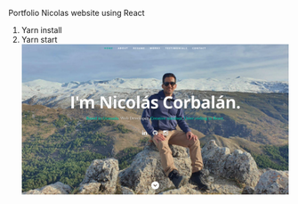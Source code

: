 Portfolio Nicolas website using React

1. Yarn install
2. Yarn start
   ![Screenshot](resume-screenshot.jpg)
